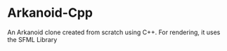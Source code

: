 # Arkanoid-Cpp
An Arkanoid clone created from scratch using C++. For rendering, it uses the SFML Library
